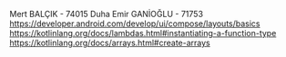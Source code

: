 Mert BALÇIK - 74015 Duha Emir GANİOĞLU - 71753
https://developer.android.com/develop/ui/compose/layouts/basics
https://kotlinlang.org/docs/lambdas.html#instantiating-a-function-type
https://kotlinlang.org/docs/arrays.html#create-arrays
